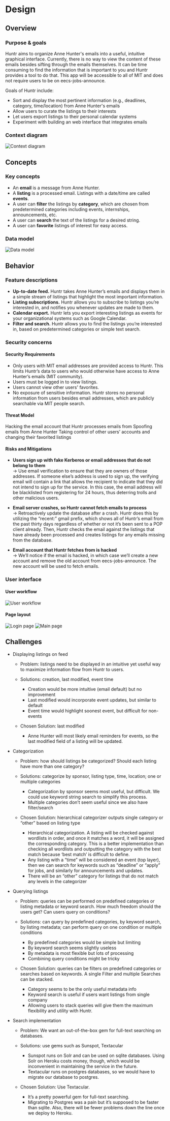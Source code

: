 # Design
## Overview
### Purpose & goals

Huntr aims to organize Anne Hunter's emails into a useful, intuitive graphical interface. Currently, there is no way to view the content of these emails besides sifting through the emails themselves.  It can be time consuming to find the information that is important to you and Huntr provides a tool to do that.  This app will be accessible to all of MIT and does not require users to be on eecs-jobs-announce.

Goals of Huntr include:

* Sort and display the most pertinent information (e.g., deadlines, category, time/location) from Anne Hunter's emails
* Allow users to curate the listings to their interests
* Let users export listings to their personal calendar systems
* Experiment with building an web interface that integrates emails

### Context diagram

![Context diagram](img/context_diagram.png)

## Concepts
### Key concepts

* An **email** is a message from Anne Hunter.
* A **listing** is a processed email. Listings with a date/time are called **events**.
* A user can **filter** the listings by **category**, which are chosen from predetermined categories including events, internships, announcements, etc.
* A user can **search** the text of the listings for a desired string.
* A user can **favorite** listings of interest for easy access.

### Data model

![Data model](img/data_model.png)

## Behavior
### Feature descriptions

* **Up-to-date feed.** Huntr takes Anne Hunter’s emails and displays them in a simple stream of listings that highlight the most important information.
* **Listing subscriptions.** Huntr allows you to subscribe to listings you’re interested in, and notifies you whenever updates are made to them.
* **Calendar export.** Huntr lets you export interesting listings as events for your organizational systems such as Google Calendar.
* **Filter and search.** Huntr allows you to find the listings you’re interested in, based on predetermined categories or simple text search.

### Security concerns

#### Security Requirements
* Only users with MIT email addresses are provided access to Huntr.  This limits Huntr’s data to users who would otherwise have access to Anne Hunter’s emails (MIT community).
* Users must be logged in to view listings.
* Users cannot view other users' favorites.
* No exposure of sensitive information. Huntr stores no personal information from users besides email addresses, which are publicly searchable via MIT people search.

#### Threat Model
Hacking the email account that Huntr processes emails from
Spoofing emails from Anne Hunter
Taking control of other users’ accounts and changing their favorited listings

#### Risks and Mitigations
* **Users sign up with fake Kerberos or email addresses that do not belong to them**  
  → Use email verification to ensure that they are owners of those addresses. If someone else’s address is used to sign up, the verifying email will contain a link that allows the recipient to indicate that they did not intend to sign up for the service.  In this case, the email address will be blacklisted from registering for 24 hours, thus deterring trolls and other malicious users.
  
* **Email server crashes, so Huntr cannot fetch emails to process**  
  → Retroactively update the database after a crash. Huntr does this by utilizing the “recent:” gmail prefix, which shows all of Huntr’s email from the past thirty days regardless of whether or not it’s been sent to a POP client already. Then, Huntr checks the email against the listings that have already been processed and creates listings for any emails missing from the database.
  
* **Email account that Huntr fetches from is hacked**  
  → We’ll notice if the email is hacked, in which case we’ll create a new account and remove the old account from eecs-jobs-announce. The new account will be used to fetch emails.

### User interface

#### User workflow

![User workflow](img/wireframe_flow.png)

#### Page layout
![Login page](img/wireframe_login.png)
![Main page](img/wireframe_main.png)

## Challenges
* Displaying listings on feed
  * Problem: listings need to be displayed in an intuitive yet useful way to maximize information flow from Huntr to users.
  
  * Solutions: creation, last modified, event time
    * Creation would be more intuitive (email default) but no improvement
    * Last modified would incorporate event updates, but similar to default
    * Event time would highlight soonest event, but difficult for non-events
  * Chosen Solution: last modified
  
    * Anne Hunter will most likely email reminders for events, so the last modified field of a listing will be updated. 

* Categorization
  * Problem: how should listings be categorized? Should each listing have more than one category?
  
  * Solutions: categorize by sponsor, listing type, time, location; one or multiple categories
    * Categorization by sponsor seems most useful, but difficult. We could use keyword string search to simplify this process.
    * Multiple categories don’t seem useful since we also have filter/search
  * Chosen Solution: hierarchical categorizer outputs single category or “other” based on listing type
  
    * Hierarchical categorization.  A listing will be checked against wordlists in order, and once it matches a word, it will be assigned the corresponding category.  This is a better implementation than checking all wordlists and outputting the category with the best match because ‘best match’ is difficult to define.
    * Any listing with a “time” will be considered an event (top layer), then we can search for keywords such as “deadline” or “apply” for jobs, and similarly for announcements and updates.
    * There will be an “other” category for listings that do not match any levels in the categorizer

* Querying listings
  * Problem: queries can be performed on predefined categories or listing metadata or keyword search. How much freedom should the users get? Can users query on conditions?

  * Solutions: can query by predefined categories, by keyword search, by listing metadata; can perform query on one condition or multiple conditions
    * By predefined categories would be simple but limiting
    * By keyword search seems slightly useless 
    * By metadata is most flexible but lots of processing
    * Combining query conditions might be tricky

  * Chosen Solution: queries can be filters on predefined categories or searches based on keywords. A single Filter and multiple Searches can be stacked.
    * Category seems to be the only useful metadata info
    * Keyword search is useful if users want listings from single company
    * Allowing users to stack queries will give them the maximum flexibility and utility with Huntr.
    
* Search implementation
    * Problem:  We want an out-of-the-box gem for full-text searching on databases.
    
    * Solutions: use gems such as Sunspot, Textacular
      * Sunspot runs on Solr and can be used on sqlite databases. Using Solr on Heroku costs money, though, which would be inconvenient in maintaining the service in the future.
      * Textacular runs on postgres databases, so we would have to migrate our database to postgres.
    * Chosen Solution: Use Textacular.
    
      * It’s a pretty powerful gem for full-text searching.
      * Migrating to Postgres was a pain but it’s supposed to be faster than sqlite. Also, there will be fewer problems down the line once we deploy to Heroku.

